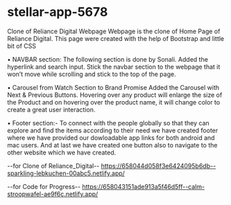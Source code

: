 # stellar-app-5678

Clone of Reliance Digital Webpage
Webpage is the clone of Home Page of Reliance Digital.
This page were created with the help of Bootstrap and little bit of CSS

•	NAVBAR section:
The following section is done by Sonali.
Added the hyperlink and search input.
Stick the navbar section to the webpage that it won’t move while scrolling and stick to the top of the page.

•	Carousel from Watch Section to Brand Promise
Added the Carousel with Next & Previous Buttons.
Hovering over any product will enlarge the size of the Product and on hovering over the product name, it will change color to create a great user interaction.

•	Footer section:-
To connect with the people globally so that they can explore and find the items according to their need we have created footer where we have provided our dowloadable app links
for both android and mac users.
And at last we have created one button also to navigate to the other website which we have created.





--for Clone of Reliance_Digital--
https://658044d058f3e6424095b6db--sparkling-lebkuchen-00abc5.netlify.app/

--for Code for Progress--
https://658043151ade913a5f46d5ff--calm-stroopwafel-ae9f6c.netlify.app/
